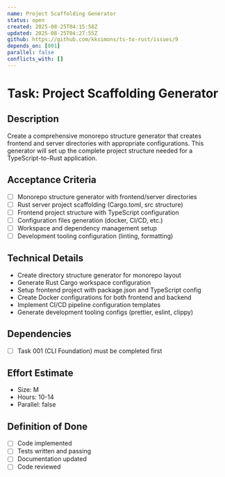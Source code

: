 ```yaml
---
name: Project Scaffolding Generator
status: open
created: 2025-08-25T04:15:58Z
updated: 2025-08-25T04:27:55Z
github: https://github.com/kksimons/ts-to-rust/issues/9
depends_on: [001]
parallel: false
conflicts_with: []
---
```


# Task: Project Scaffolding Generator

## Description
Create a comprehensive monorepo structure generator that creates frontend and server directories with appropriate configurations. This generator will set up the complete project structure needed for a TypeScript-to-Rust application.

## Acceptance Criteria
- [ ] Monorepo structure generator with frontend/server directories
- [ ] Rust server project scaffolding (Cargo.toml, src structure)
- [ ] Frontend project structure with TypeScript configuration
- [ ] Configuration files generation (docker, CI/CD, etc.)
- [ ] Workspace and dependency management setup
- [ ] Development tooling configuration (linting, formatting)

## Technical Details
- Create directory structure generator for monorepo layout
- Generate Rust Cargo workspace configuration
- Setup frontend project with package.json and TypeScript config
- Create Docker configurations for both frontend and backend
- Implement CI/CD pipeline configuration templates
- Generate development tooling configs (prettier, eslint, clippy)

## Dependencies
- [ ] Task 001 (CLI Foundation) must be completed first

## Effort Estimate
- Size: M
- Hours: 10-14
- Parallel: false

## Definition of Done
- [ ] Code implemented
- [ ] Tests written and passing
- [ ] Documentation updated
- [ ] Code reviewed
